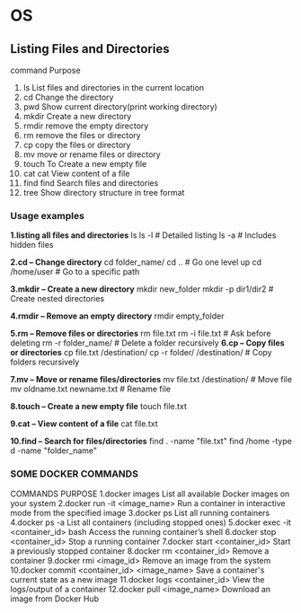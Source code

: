 # OS

##  Listing Files and Directories
 
command                                     Purpose                                                 
1. ls                        List files and directories in the current location                         
2. cd                        Change the directory                                                    
3. pwd                       Show current directory(print working directory)
4. mkdir                     Create a new directory
5. rmdir                     remove the empty directory
6. rm                        remove the files or directory
7. cp                        copy the files or directory
8. mv                        move or rename files or directory
9. touch                     To Create a new empty file
10. cat                      cat	View content of a file
11. find                     find	Search files and directories
12. tree                     Show directory structure in tree format

### Usage examples

**1.listing all files and directories**
ls
ls -l           # Detailed listing
ls -a           # Includes hidden files

**2.cd – Change directory**
cd folder_name/ 
cd ..           # Go one level up
cd /home/user   # Go to a specific path

**3.mkdir – Create a new directory**
mkdir new_folder
mkdir -p dir1/dir2  # Create nested directories

**4.rmdir – Remove an empty directory**
rmdir empty_folder

**5.rm – Remove files or directories**
rm file.txt
rm -i file.txt       # Ask before deleting
rm -r folder_name/   # Delete a folder recursively
**6.cp – Copy files or directories**
cp file.txt /destination/
cp -r folder/ /destination/  # Copy folders recursively

**7.mv – Move or rename files/directories**
mv file.txt /destination/      # Move file
mv oldname.txt newname.txt     # Rename file

**8.touch – Create a new empty file**
touch file.txt

**9.cat – View content of a file**
cat file.txt

**10.find – Search for files/directories**
find . -name "file.txt"
find /home -type d -name "folder_name"

### SOME DOCKER COMMANDS 
COMMANDS                                            PURPOSE
1.docker images	                           List all available Docker images on your system
2.docker run -it <image_name>            	 Run a container in interactive mode from the specified image
3.docker ps	                               List all running containers
4.docker ps -a	                           List all containers (including stopped ones)
5.docker exec -it <container_id>           bash	Access the running container’s shell
6.docker stop <container_id>	             Stop a running container
7.docker start <container_id>	             Start a previously stopped container
8.docker rm <container_id>	               Remove a container
9.docker rmi <image_id>	                   Remove an image from the system
10.docker commit <container_id> <image_name>	Save a container's current state as a new image
11.docker logs <container_id>	View the logs/output of a container
12.docker pull <image_name>	               Download an image from Docker Hub



